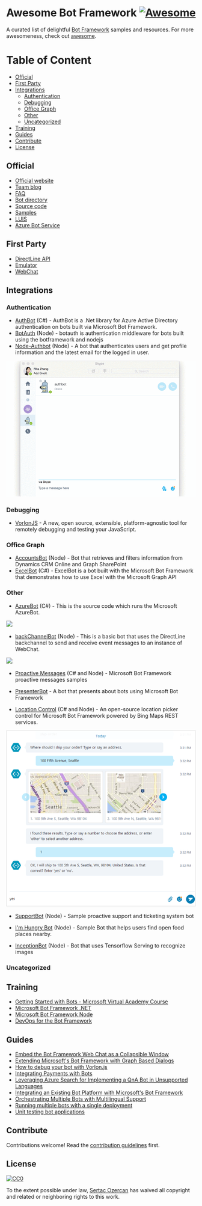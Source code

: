 # Awesome Bot Framework [![Awesome](https://cdn.rawgit.com/sindresorhus/awesome/d7305f38d29fed78fa85652e3a63e154dd8e8829/media/badge.svg)](https://github.com/sindresorhus/awesome)

A curated list of delightful [Bot Framework](https://dev.botframework.com/) samples and resources. For more awesomeness, check out [awesome](https://github.com/sindresorhus/awesome).

# Table of Content

- [Official](#official)
- [First Party](#first-party)
- [Integrations](#integrations)
    - [Authentication](#authentication)
    - [Debugging](#debugging)
    - [Office Graph](#office-graph)
    - [Other](#other)
    - [Uncategorized](#uncategorized)
- [Training](#training)
- [Guides](#guides)
- [Contribute](#contribute)
- [License](#license)

## Official

- [Official website](https://dev.botframework.com/)
- [Team blog](https://blog.botframework.com/)
- [FAQ](https://docs.botframework.com/en-us/technical-faq/)
- [Bot directory](https://bots.botframework.com/)
- [Source code](https://github.com/Microsoft/BotBuilder)
- [Samples](https://github.com/Microsoft/BotBuilder-Samples)
- [LUIS](https://www.luis.ai/)
- [Azure Bot Service](https://azure.microsoft.com/en-us/services/bot-service/)

## First Party
- [DirectLine API](https://github.com/Microsoft/BotFramework-DirectLineJS)
- [Emulator](https://github.com/Microsoft/BotFramework-Emulator)
- [WebChat](https://github.com/Microsoft/BotFramework-WebChat)

## Integrations

### Authentication
- [AuthBot](https://github.com/MicrosoftDX/AuthBot) (C#) - AuthBot is a .Net library for Azure Active Directory authentication on bots built via Microsoft Bot Framework.
- [BotAuth](https://github.com/mattdot/botauth) (Node) - botauth is authentication middleware for bots built using the botframework and nodejs
- [Node-Authbot](https://github.com/CatalystCode/node-authbot) (Node) - A bot that authenticates users and get profile information and the latest email for the logged in user.

![](https://raw.githubusercontent.com/CatalystCode/node-authbot/master/botdemoskype.gif)

### Debugging
- [VorlonJS](https://github.com/MicrosoftDX/Vorlonjs) - A new, open source, extensible, platform-agnostic tool for remotely debugging and testing your JavaScript.

### Office Graph
- [AccountsBot](https://github.com/sozercan/accounts-bot) (Node) -  Bot that retrieves and filters information from Dynamics CRM Online and Graph SharePoint
- [ExcelBot](https://github.com/microsoftgraph/botframework-csharp-excelbot-rest-sample) (C#) - ExcelBot is a bot built with the Microsoft Bot Framework that demonstrates how to use Excel with the Microsoft Graph API

### Other
- [AzureBot](https://github.com/Microsoft/AzureBot) (C#) - This is the source code which runs the Microsoft AzureBot.

![](https://raw.githubusercontent.com/Microsoft/AzureBot/master/AzureBot.gif)

- [backChannelBot](https://github.com/ryanvolum/backChannelBot) (Node) - This is a basic bot that uses the DirectLine backchannel to send and receive event messages to an instance of WebChat.

![](https://raw.githubusercontent.com/ryanvolum/backChannelBot/master/demo.gif)

- [Proactive Messages](https://github.com/MicrosoftDX/botFramework-proactiveMessages) (C# and Node) - Microsoft Bot Framework proactive messages samples

- [PresenterBot](https://github.com/matvelloso/presenterbot) - A bot that presents about bots using Microsoft Bot Framework

- [Location Control](https://github.com/Microsoft/BotBuilder-Location) (C# and Node) - An open-source location picker control for Microsoft Bot Framework powered by Bing Maps REST services.

![](https://raw.githubusercontent.com/Microsoft/BotBuilder-Location/master/Images/skype_multiaddress_1.png)

- [SupportBot](https://github.com/sozercan/supportBot) (Node) - Sample proactive support and ticketing system bot

- [I'm Hungry Bot](https://github.com/nzthiago/ImHungryBot) (Node) - Sample Bot that helps users find open food places nearby.

- [InceptionBot](https://github.com/sozercan/inceptionBot) (Node) - Bot that uses Tensorflow Serving to recognize images

### Uncategorized

## Training
- [Getting Started with Bots - Microsoft Virtual Academy Course](https://mva.microsoft.com/en-US/training-courses/getting-started-with-bots-16759)
- [Microsoft Bot Framework .NET](https://www.youtube.com/playlist?list=PLgF-CyaX1p3FE55OTRNH-kOb16zqeBZCo)
- [Microsoft Bot Framework Node](https://www.youtube.com/playlist?list=PLgF-CyaX1p3Exrp9F80bSIdNdnw2iTAZp)
- [DevOps for the Bot Framework](https://channel9.msdn.com/Series/DevOps-for-the-Bot-Framework)

## Guides
- [Embed the Bot Framework Web Chat as a Collapsible Window](http://anthonychu.ca/post/microsoft-bot-framework-web-embed-collapsible-window/)
- [Extending Microsoft's Bot Framework with Graph Based Dialogs](https://www.microsoft.com/developerblog/real-life-code/2016/11/11/Bot-Graph-Dialog.html)
- [How to debug your bot with Vorlon.js](http://meulta.com/en/2017/01/25/how-to-debug-your-bot-with-vorlon-js/)
- [Integrating Payments with Bots](https://www.microsoft.com/developerblog/real-life-code/2016/10/31/Payments-with-Bot-Framework.html)
- [Leveraging Azure Search for Implementing a QnA Bot in Unsupported Languages](https://www.microsoft.com/developerblog/real-life-code/2016/12/10/Azure-Search-QNA.html)
- [Integrating an Existing Bot Platform with Microsoft's Bot Framework](https://www.microsoft.com/developerblog/real-life-code/2016/12/12/Dynamic-Bot-Dialog.html)
- [Orchestrating Multiple Bots with Multilingual Support](https://www.microsoft.com/developerblog/real-life-code/2017/01/21/Multilingual-Context-Switching-Bot.html)
- [Running multiple bots with a single deployment](https://www.microsoft.com/developerblog/real-life-code/2017/01/10/Multiple-Bots-Service.html)
- [Unit testing bot applications](https://www.microsoft.com/developerblog/real-life-code/2017/01/20/Bot-Framework-Unit-Testing.html)


## Contribute
Contributions welcome! Read the [contribution guidelines](CONTRIBUTING.md) first.

## License
[![CC0](http://mirrors.creativecommons.org/presskit/buttons/88x31/svg/cc-zero.svg)](http://creativecommons.org/publicdomain/zero/1.0/)

To the extent possible under law, [Sertac Ozercan](https://sozercan.github.io) has waived all copyright and related or neighboring rights to this work.

